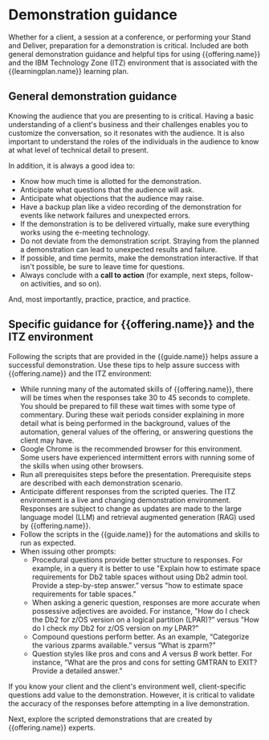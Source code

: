 # Demonstration guidance
Whether for a client, a session at a conference, or performing your Stand and Deliver, preparation for a demonstration is critical. Included are both general demonstration guidance and helpful tips for using {{offering.name}} and the IBM Technology Zone (ITZ) environment that is associated with the {{learningplan.name}} learning plan.

## General demonstration guidance
Knowing the audience that you are presenting to is critical. Having a basic understanding of a client's business and their challenges enables you to customize the conversation, so it resonates with the audience. It is also important to understand the roles of the individuals in the audience to know at what level of technical detail to present.

In addition, it is always a good idea to:

- Know how much time is allotted for the demonstration.
- Anticipate what questions that the audience will ask.
- Anticipate what objections that the audience may raise.
- Have a backup plan like a video recording of the demonstration for events like network failures and unexpected errors.
- If the demonstration is to be delivered virtually, make sure everything works using the e-meeting technology.
- Do not deviate from the demonstration script. Straying from the planned a demonstration can lead to unexpected results and failure.
- If possible, and time permits, make the demonstration interactive. If that isn't possible, be sure to leave time for questions.
- Always conclude with a **call to action** (for example, next steps, follow-on activities, and so on).

And, most importantly, practice, practice, and practice.

## Specific guidance for {{offering.name}} and the ITZ environment
Following the scripts that are provided in the {{guide.name}} helps assure a successful demonstration. Use these tips to help assure success with {{offering.name}} and the ITZ environment:

- While running many of the automated skills of {{offering.name}}, there will be times when the responses take 30 to 45 seconds to complete. You should be prepared to fill these wait times with some type of commentary. During these wait periods consider explaining in more detail what is being performed in the background, values of the automation, general values of the offering, or answering questions the client may have. 
- Google Chrome is the recommended browser for this environment. Some users have experienced intermittent errors with running some of the skills when using other browsers.
- Run all prerequisites steps before the presentation. Prerequisite steps are described with each demonstration scenario.
- Anticipate different responses from the scripted queries. The ITZ environment is a live and changing demonstration environment. Responses are subject to change as updates are made to the large language model (LLM) and retrieval augmented generation (RAG) used by {{offering.name}}.
- Follow the scripts in the {{guide.name}} for the automations and skills to run as expected. 
- When issuing other prompts:
  - Procedural questions provide better structure to responses. For example, in a query it is better to use "Explain how to estimate space requirements for Db2 table spaces without using Db2 admin tool. Provide a step-by-step answer.” versus "how to estimate space requirements for table spaces."
  - When asking a generic question, responses are more accurate when possessive adjectives are avoided. For instance, "How do I check the Db2 for z/OS version on a logical partition (LPAR)?” versus "How do I check *my* Db2 for z/OS version on *my* LPAR?”
  - Compound questions perform better. As an example, “Categorize the various zparms available.” versus “What is zparm?”
  - Question styles like pros and cons and *A* versus *B* work better. For instance, “What are the pros and cons for setting GMTRAN to EXIT? Provide a detailed answer.”

If you know your client and the client's environment well, client-specific questions add value to the demonstration. However, it is critical to validate the accuracy of the responses before attempting in a live demonstration.

Next, explore the scripted demonstrations that are created by {{offering.name}} experts.
